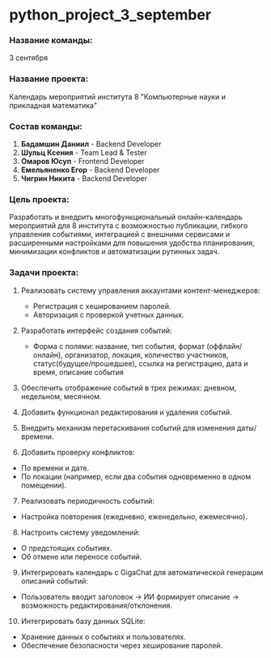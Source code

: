 # python_project_3_september
### Название команды: <br />
3 сентября <br />
### Название проекта: <br /> 
Календарь мероприятий  института 8 "Компьютерные науки и прикладная математика" <br />

### Состав команды: <br />
  1. **Бадамшин Даниил** - Backend Developer <br />
  2. **Шульц Ксения** - Team Lead & Tester <br />
  3. **Омаров Юсуп** - Frontend Developer <br />
  4. **Емельяненко Егор** - Backend Developer <br />
  5. **Чигрин Никита** - Backend Developer <br />
  
### Цель проекта:  <br />
Разработать и внедрить многофункциональный онлайн-календарь мероприятий для 8 института с возможностью публикации, гибкого управления событиями, интеграцией с внешними сервисами и расширенными настройками для повышения удобства планирования, минимизации конфликтов и автоматизации рутинных задач.

### Задачи проекта: <br />
1. Реализовать систему управления аккаунтами контент-менеджеров:
   - Регистрация с хешированием паролей.
   - Авторизация с проверкой учетных данных.

2. Разработать интерфейс создания событий:
   - Форма с полями: название, тип события, формат (оффлайн/онлайн), организатор, локация, количество участников, статус(будущее/прошедшее), ссылка на регистрацию,     дата и время, описание события

3. Обеспечить отображение событий в трех режимах: дневном, недельном, месячном.

4. Добавить функционал редактирования и удаления событий.

5. Внедрить механизм перетаскивания событий для изменения даты/времени.

6. Добавить проверку конфликтов:
  - По времени и дате.
  - По локации (например, если два события одновременно в одном помещении).

7. Реализовать периодичность событий:
  - Настройка повторения (ежедневно, еженедельно, ежемесячно).

8. Настроить систему уведомлений:
  - О предстоящих событиях.
  - Об отмене или переносе событий.

9. Интегрировать календарь с GigaChat для автоматической генерации описаний событий:
  - Пользователь вводит заголовок → ИИ формирует описание → возможность редактирования/отклонения.

10. Интегрировать базу данных SQLite:
  - Хранение данных о событиях и пользователях.
  - Обеспечение безопасности через хеширование паролей.

